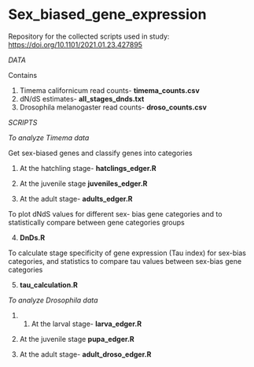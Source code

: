 # Sex_biased_gene_expression

Repository for the collected scripts used in study: 
https://doi.org/10.1101/2021.01.23.427895 

*DATA*

Contains 
1. Timema californicum read counts- **timema_counts.csv**
2. dN/dS estimates- **all_stages_dnds.txt**
3. Drosophila melanogaster read counts- **droso_counts.csv**

*SCRIPTS* 

*To analyze Timema data*

Get sex-biased genes and classify genes into categories
1. At the hatchling stage- 
   **hatclings_edger.R** 
   
2. At the juvenile stage
   **juveniles_edger.R**
   
3. At the adult stage- 
   **adults_edger.R**

To plot dNdS values for different sex- bias gene categories and to statistically compare between gene categories groups

4.  **DnDs.R**

To calculate stage specificity of gene expression (Tau index) for sex-bias categories, and statistics to compare tau values between sex-bias gene categories

5. **tau_calculation.R**

*To analyze Drosophila data*

1. 1. At the larval stage- 
   **larva_edger.R** 
   
2. At the juvenile stage
   **pupa_edger.R**
   
3. At the adult stage- 
   **adult_droso_edger.R**
